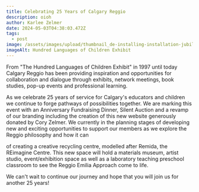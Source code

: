 ```yaml
---
title: Celebrating 25 Years of Calgary Reggio
description: oioh
author: Karlee Zelmer
date: 2024-05-03T04:38:03.472Z
tags:
  - post
image: /assets/images/upload/thumbnail_de-installing-installation-jubilee.jpeg
imageAlt: Hundred Languages of Children Exhibit
---
```

From "The Hundred Languages of Children Exhibit" in 1997 until today Calgary Reggio has been providing inspiration and opportunities for collaboration and dialogue through exhibits, network meetings, book studies, pop-up events and professional learning.

As we celebrate 25 years of service for Calgary's educators and children we continue to forge pathways of possibilities together. We are marking this event with an Anniversary Fundraising Dinner, Silent Auction and a revamp of our branding including the creation of this new website generously donated by Cory Zelmer. We currently in the planning stages of developing new and exciting opportunities to support our members as we explore the Reggio philosophy and how it can 



of creating  a creative recycling centre, modelled after Remida, the REimagine Centre. This new space will hold a materials museum, artist studio, event/exhibition space as well as a laboratory teaching preschool classroom to see the Reggio Emilia Approach come to life.   



We can't wait to continue our journey and hope that you will join us for another 25 years!